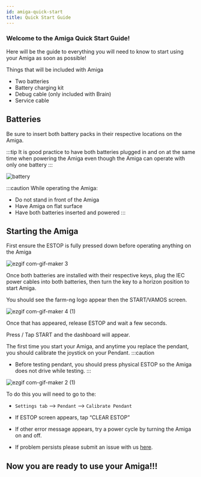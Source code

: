 ```yaml
---
id: amiga-quick-start
title: Quick Start Guide
---
```


### Welcome to the Amiga Quick Start Guide!

Here will be the guide to everything you will need to know to start using your Amiga as soon as possible!


Things that will be included with Amiga
- Two batteries
- Battery charging kit
- Debug cable (only included with Brain)
- Service cable


## Batteries

Be sure to insert both battery packs in their respective locations on the Amiga.

:::tip
It is good practice to have both batteries plugged in and on at the same time when powering the Amiga even though the Amiga can operate with only one battery
:::

![battery](https://user-images.githubusercontent.com/64480560/206290736-59ef9164-9ade-401c-80dc-569e77f088e5.gif)


:::caution
While operating the Amiga:
- Do not stand in front of the Amiga
- Have Amiga on flat surface
- Have both batteries inserted and powered
:::

## Starting the Amiga

First ensure the ESTOP is fully pressed down before operating anything on the Amiga

![ezgif com-gif-maker 3](https://user-images.githubusercontent.com/64480560/206316282-a65726be-9acc-4ef0-8cd4-5410784a2f16.gif)

Once both batteries are installed with their respective keys, plug the IEC power cables into both batteries, then turn the key to a horizon position to start Amiga.

You should see the farm-ng logo appear then the START/VAMOS screen.


![ezgif com-gif-maker 4 (1)](https://user-images.githubusercontent.com/64480560/206318630-931b5086-9cd8-4f8a-9406-afdc34bef28d.gif)


Once that has appeared, release ESTOP and wait a few seconds.

Press / Tap START and the dashboard will appear.

The first time you start your Amiga, and anytime you replace the pendant, you should calibrate the joystick on your Pendant.
:::caution
- Before testing pendant, you should press physical ESTOP so the Amiga does not drive while testing.
:::

![ezgif com-gif-maker 2 (1)](https://user-images.githubusercontent.com/64480560/206317768-42edeab6-8fea-4c7d-95ae-a3ff3d9e62f1.gif)


To do this you will need to go to the:
- `Settings tab` --> `Pendant` --> `Calibrate Pendant`

- If ESTOP screen appears, tap “CLEAR ESTOP”
- If other error message appears, try a power cycle by turning the Amiga on and off.
- If problem persists please submit an issue with us [here](https://discourse.farm-ng.com/c/support/5).




## Now you are ready to use your Amiga!!!
